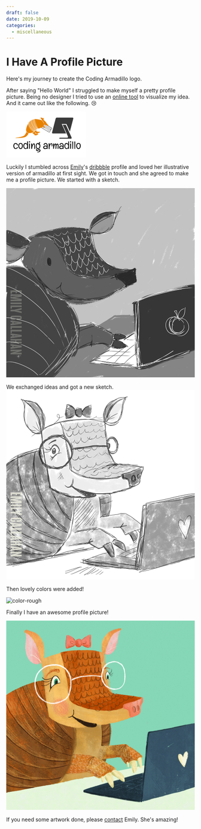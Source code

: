 ```yaml
---
draft: false
date: 2019-10-09
categories:
  - miscellaneous
---
```


# I Have A Profile Picture

Here's my journey to create the Coding Armadillo logo.

<!-- more -->

After saying "Hello World" I struggled to make myself a pretty profile picture.
Being no designer I tried to use an [online tool](https://www.freelogodesign.org/) to visualize my idea.
And it came out like the following. :cry:

![concept](https://github.com/coding-armadillo/coding-armadillo-logo/blob/main/develop/Coding-Armadillo-Concept.png?raw=true)

Luckily I stumbled across [Emily](https://emcallahan.com/)'s [dribbble](https://dribbble.com/emily-callahan) profile and loved her illustrative version of armadillo at first sight.
We got in touch and she agreed to make me a profile picture.
We started with a sketch.

![sketch1](https://github.com/coding-armadillo/coding-armadillo-logo/blob/main/develop/Coding-Armadillo-sketch1-emcallahan-wm.jpg?raw=true)

We exchanged ideas and got a new sketch.
![sketch2](https://github.com/coding-armadillo/coding-armadillo-logo/blob/main/develop/Coding-Armadillo-sketch2-emcallahan-wm.jpg?raw=true)

Then lovely colors were added!

![color-rough](https://github.com/coding-armadillo/coding-armadillo-logo/blob/main/develop/Coding-Armadillo-color-rough-emcallahan--wm.jpg?raw=true)

Finally I have an awesome profile picture!

![final](https://github.com/coding-armadillo/coding-armadillo-logo/blob/main/coding-armadillo-print.jpg?raw=true)

If you need some artwork done, please [contact](https://emcallahan.com/contact) Emily. She's amazing!
